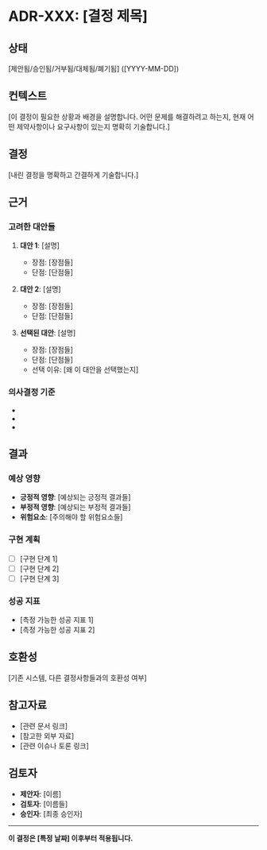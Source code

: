 # ADR-XXX: [결정 제목]

## 상태
[제안됨/승인됨/거부됨/대체됨/폐기됨] ([YYYY-MM-DD])

## 컨텍스트
[이 결정이 필요한 상황과 배경을 설명합니다. 어떤 문제를 해결하려고 하는지, 
현재 어떤 제약사항이나 요구사항이 있는지 명확히 기술합니다.]

## 결정
[내린 결정을 명확하고 간결하게 기술합니다.]

## 근거

### 고려한 대안들
1. **대안 1**: [설명]
   - 장점: [장점들]
   - 단점: [단점들]

2. **대안 2**: [설명]  
   - 장점: [장점들]
   - 단점: [단점들]

3. **선택된 대안**: [설명]
   - 장점: [장점들]
   - 단점: [단점들]
   - 선택 이유: [왜 이 대안을 선택했는지]

### 의사결정 기준
- [기준 1]: [설명]
- [기준 2]: [설명]
- [기준 3]: [설명]

## 결과

### 예상 영향
- **긍정적 영향**: [예상되는 긍정적 결과들]
- **부정적 영향**: [예상되는 부정적 결과들]
- **위험요소**: [주의해야 할 위험요소들]

### 구현 계획
- [ ] [구현 단계 1]
- [ ] [구현 단계 2] 
- [ ] [구현 단계 3]

### 성공 지표
- [측정 가능한 성공 지표 1]
- [측정 가능한 성공 지표 2]

## 호환성
[기존 시스템, 다른 결정사항들과의 호환성 여부]

## 참고자료
- [관련 문서 링크]
- [참고한 외부 자료]
- [관련 이슈나 토론 링크]

## 검토자
- **제안자**: [이름]
- **검토자**: [이름들]
- **승인자**: [최종 승인자]

---
**이 결정은 [특정 날짜] 이후부터 적용됩니다.**